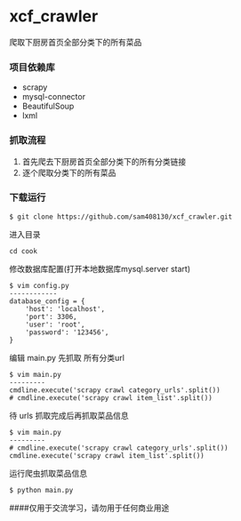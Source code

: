 # xcf_crawler
爬取下厨房首页全部分类下的所有菜品

### 项目依赖库
* scrapy
* mysql-connector
* BeautifulSoup
* lxml

### 抓取流程
1. 首先爬去下厨房首页全部分类下的所有分类链接
2. 逐个爬取分类下的所有菜品

### 下载运行

```
$ git clone https://github.com/sam408130/xcf_crawler.git
```

进入目录
```
cd cook
```

修改数据库配置(打开本地数据库mysql.server start)

```
$ vim config.py
------------
database_config = {
    'host': 'localhost',
    'port': 3306,
    'user': 'root',
    'password': '123456',
}
```

编辑 main.py 先抓取 所有分类url

```
$ vim main.py
---------
cmdline.execute('scrapy crawl category_urls'.split())
# cmdline.execute('scrapy crawl item_list'.split())
```

待 urls 抓取完成后再抓取菜品信息

```
$ vim main.py
---------
# cmdline.execute('scrapy crawl category_urls'.split())
cmdline.execute('scrapy crawl item_list'.split())
```
运行爬虫抓取菜品信息

```
$ python main.py
```


####仅用于交流学习，请勿用于任何商业用途
